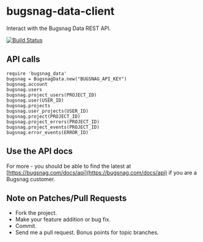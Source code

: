 # bugsnag-data-client

Interact with the Bugsnag Data REST API.

[![Build Status](https://travis-ci.org/timhilliard/bugsnag-data-client.svg?branch=master)](https://travis-ci.org/timhilliard/bugsnag-data-client)

## API calls

    require 'bugsnag_data'
    bugsnag = BugsnagData.new("BUGSNAG_API_KEY")
    bugsnag.account
    bugsnag.users
    bugsnag.project_users(PROJECT_ID)
    bugsnag.user(USER_ID)
    bugsnag.projects
    bugsnag.user_projects(USER_ID)
    bugsnag.project(PROJECT_ID)
    bugsnag.project_errors(PROJECT_ID)
    bugsnag.project_events(PROJECT_ID)
    bugsnag.error_events(ERROR_ID)

## Use the API docs

For more - you should be able to find the latest at
[https://bugsnag.com/docs/api](https://bugsnag.com/docs/api) if you are a
Bugsnag customer.

## Note on Patches/Pull Requests

* Fork the project.
* Make your feature addition or bug fix.
* Commit.
* Send me a pull request. Bonus points for topic branches.
